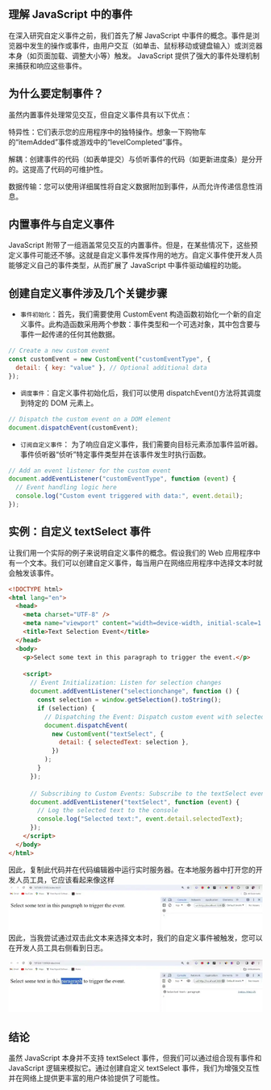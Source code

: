 ## 理解 JavaScript 中的事件

在深入研究自定义事件之前，我们首先了解 JavaScript 中事件的概念。事件是浏览器中发生的操作或事件，由用户交互（如单击、鼠标移动或键盘输入）或浏览器本身（如页面加载、调整大小等）触发。 JavaScript 提供了强大的事件处理机制来捕获和响应这些事件。

## 为什么要定制事件？

虽然内置事件处理常见交互，但自定义事件具有以下优点：

特异性：它们表示您的应用程序中的独特操作。想象一下购物车的“itemAdded”事件或游戏中的“levelCompleted”事件。

解耦：创建事件的代码（如表单提交）与侦听事件的代码（如更新进度条）是分开的。这提高了代码的可维护性。

数据传输：您可以使用详细属性将自定义数据附加到事件，从而允许传递信息性消息。

## 内置事件与自定义事件

JavaScript 附带了一组涵盖常见交互的内置事件。但是，在某些情况下，这些预定义事件可能还不够。这就是自定义事件发挥作用的地方。自定义事件使开发人员能够定义自己的事件类型，从而扩展了 JavaScript 中事件驱动编程的功能。

## 创建自定义事件涉及几个关键步骤

- `事件初始化`：首先，我们需要使用 CustomEvent 构造函数初始化一个新的自定义事件。此构造函数采用两个参数：事件类型和一个可选对象，其中包含要与事件一起传递的任何其他数据。

```js
// Create a new custom event
const customEvent = new CustomEvent("customEventType", {
  detail: { key: "value" }, // Optional additional data
});
```

- `调度事件`：自定义事件初始化后，我们可以使用 dispatchEvent()方法将其调度到特定的 DOM 元素上。

```js
// Dispatch the custom event on a DOM element
document.dispatchEvent(customEvent);
```

- `订阅自定义事件`： 为了响应自定义事件，我们需要向目标元素添加事件监听器。事件侦听器“侦听”特定事件类型并在该事件发生时执行函数。

```js
// Add an event listener for the custom event
document.addEventListener("customEventType", function (event) {
  // Event handling logic here
  console.log("Custom event triggered with data:", event.detail);
});
```

## 实例：自定义 textSelect 事件

让我们用一个实际的例子来说明自定义事件的概念。假设我们的 Web 应用程序中有一个文本。我们可以创建自定义事件，每当用户在网络应用程序中选择文本时就会触发该事件。

```html
<!DOCTYPE html>
<html lang="en">
  <head>
    <meta charset="UTF-8" />
    <meta name="viewport" content="width=device-width, initial-scale=1.0" />
    <title>Text Selection Event</title>
  </head>
  <body>
    <p>Select some text in this paragraph to trigger the event.</p>

    <script>
      // Event Initialization: Listen for selection changes
      document.addEventListener("selectionchange", function () {
        const selection = window.getSelection().toString();
        if (selection) {
          // Dispatching the Event: Dispatch custom event with selected text
          document.dispatchEvent(
            new CustomEvent("textSelect", {
              detail: { selectedText: selection },
            })
          );
        }
      });

      // Subscribing to Custom Events: Subscribe to the textSelect event
      document.addEventListener("textSelect", function (event) {
        // Log the selected text to the console
        console.log("Selected text:", event.detail.selectedText);
      });
    </script>
  </body>
</html>
```

因此，复制此代码并在代码编辑器中运行实时服务器。在本地服务器中打开您的开发人员工具，它应该看起来像这样
![alt text](image-28.png)
因此，当我尝试通过双击此文本来选择文本时，我们的自定义事件被触发，您可以在开发人员工具右侧看到日志。

![alt text](image-29.png)

## 结论

虽然 JavaScript 本身并不支持 textSelect 事件，但我们可以通过组合现有事件和 JavaScript 逻辑来模拟它。通过创建自定义 textSelect 事件，我们为增强交互性并在网络上提供更丰富的用户体验提供了可能性。
